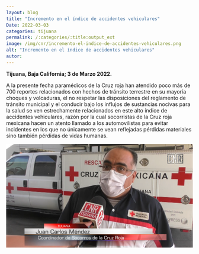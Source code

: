```yaml
---
layout: blog
title: "Incremento en el índice de accidentes vehiculares"
Date: 2022-03-03
categories: tijuana
permalink: /:categories/:title:output_ext
image: /img/cnr/incremento-el-indice-de-accidentes-vehiculares.png
alt: "Incremento en el índice de accidentes vehiculares"
autor:
---
```


**Tijuana, Baja California; 3 de Marzo 2022.** 

A la presente fecha paramédicos de la Cruz roja han atendido poco más de 700 reportes relacionados con hechos de tránsito terrestre en su mayoría choques y volcaduras, el no respetar las disposiciones del reglamento de tránsito municipal y el conducir bajo los influjos de sustancias nocivas para la salud se ven estrechamente relacionados en este alto índice de accidentes vehiculares, razón por la cual socorristas de la Cruz roja mexicana hacen un atento llamado a los automovilistas para evitar incidentes en los que no únicamente se vean reflejadas pérdidas materiales sino también pérdidas de vidas humanas.

<div id="carouselExampleSlidesOnly" class="carousel slide" data-ride="carousel">
  <div class="carousel-inner">
    <div class="carousel-item active">
       <img class="d-block w-100" src="/img/cnr/incremento-el-indice-de-accidentes-vehiculares.png" loading="lazy"  alt="Incremento en el índice de accidentes vehiculares">
    </div>
  </div>
</div>